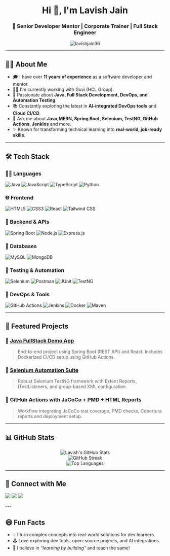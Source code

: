 <h1 align="center">Hi 👋, I'm Lavish Jain</h1>
<h3 align="center">🚀 Senior Developer Mentor | Corporate Trainer | Full Stack Engineer</h3>

<p align="center">
  <img src="https://komarev.com/ghpvc/?username=lavishjain36&label=Profile%20views&color=0e75b6&style=flat" alt="lavishjain36" />
</p>

---

## 🧑‍💼 About Me

- 🎓 I have over **11 years of experience** as a software developer and mentor.
- 👨‍🏫 I'm currently working  with Guvi (HCL Group).
- 🧠 Passionate about **Java, Full Stack Development, DevOps, and Automation Testing**.
- 📚 Constantly exploring the latest in **AI-integrated DevOps tools** and **Cloud CI/CD**.
- 💬 Ask me about **Java,MERN, Spring Boot, Selenium, TestNG, GitHub Actions, Jenkins** and more.
- ✨ Known for transforming technical learning into **real-world, job-ready skills**.

---

## 🛠️ Tech Stack

### 👨‍💻 Languages
![Java](https://img.shields.io/badge/Java-orange?style=flat&logo=java)
![JavaScript](https://img.shields.io/badge/JavaScript-yellow?style=flat&logo=javascript)
![TypeScript](https://img.shields.io/badge/TypeScript-blue?style=flat&logo=typescript)
![Python](https://img.shields.io/badge/Python-3776AB?style=flat&logo=python)

### 🌐 Frontend
![HTML5](https://img.shields.io/badge/HTML5-E34F26?style=flat&logo=html5)
![CSS3](https://img.shields.io/badge/CSS3-1572B6?style=flat&logo=css3)
![React](https://img.shields.io/badge/React-20232A?style=flat&logo=react)
![Tailwind CSS](https://img.shields.io/badge/Tailwind-06B6D4?style=flat&logo=tailwind-css)

### 🔧 Backend & APIs
![Spring Boot](https://img.shields.io/badge/Spring%20Boot-6DB33F?style=flat&logo=spring-boot)
![Node.js](https://img.shields.io/badge/Node.js-339933?style=flat&logo=node.js)
![Express.js](https://img.shields.io/badge/Express.js-000000?style=flat&logo=express)

### 💾 Databases
![MySQL](https://img.shields.io/badge/MySQL-4479A1?style=flat&logo=mysql)
![MongoDB](https://img.shields.io/badge/MongoDB-47A248?style=flat&logo=mongodb)

### 🧪 Testing & Automation
![Selenium](https://img.shields.io/badge/Selenium-43B02A?style=flat&logo=selenium)
![Postman](https://img.shields.io/badge/Postman-FF6C37?style=flat&logo=postman)
![JUnit](https://img.shields.io/badge/JUnit-25A162?style=flat&logo=java)
![TestNG](https://img.shields.io/badge/TestNG-FF8C00?style=flat)

### 🚀 DevOps & Tools
![GitHub Actions](https://img.shields.io/badge/GitHub%20Actions-2088FF?style=flat&logo=github-actions)
![Jenkins](https://img.shields.io/badge/Jenkins-D24939?style=flat&logo=jenkins)
![Docker](https://img.shields.io/badge/Docker-2496ED?style=flat&logo=docker)
![Maven](https://img.shields.io/badge/Maven-C71A36?style=flat&logo=apache-maven)

---

## 📌 Featured Projects

### 🔹 [Java FullStack Demo App](https://github.com/lavishjain36/java-fullstack-demo)
> End-to-end project using Spring Boot (REST API) and React. Includes Dockerized CI/CD setup using GitHub Actions.

### 🔹 [Selenium Automation Suite](https://github.com/lavishjain36/selenium-testng-framework)
> Robust Selenium TestNG framework with Extent Reports, ITestListeners, and group-based XML configuration.

### 🔹 [GitHub Actions with JaCoCo + PMD + HTML Reports](https://github.com/lavishjain36/github-actions-java-reporting)
> Workflow integrating JaCoCo test coverage, PMD checks, Cobertura reports and deployment setup.

---

## 📊 GitHub Stats

<p align="center">
  <img src="https://github-readme-stats.vercel.app/api?username=lavishjain36&show_icons=true&theme=tokyonight" alt="Lavish's GitHub Stats" />
  <br />
  <img src="https://github-readme-streak-stats.herokuapp.com/?user=lavishjain36&theme=tokyonight" alt="GitHub Streak" />
  <br />
  <img src="https://github-readme-stats.vercel.app/api/top-langs/?username=lavishjain36&layout=compact&theme=tokyonight" alt="Top Languages" />
</p>

---



## 🤝 Connect with Me

<p>
  <a href="https://www.linkedin.com/in/lavishjain36/"><img src="https://img.shields.io/badge/LinkedIn-blue?logo=linkedin" /></a>
  <a href="mailto:lavishjain36@gmail.com"><img src="https://img.shields.io/badge/Gmail-red?logo=gmail" /></a>
  <a href="https://github.com/lavishjain36"><img src="https://img.shields.io/badge/GitHub-black?logo=github" /></a>
</p>
---


## 😄 Fun Facts

- 💡 I turn complex concepts into real-world solutions for dev learners.
- 🕹️ Love exploring dev tools, open-source projects, and AI integrations.
- 🎯 I believe in *“learning by building”* and teach the same!


